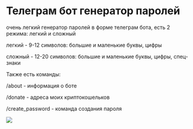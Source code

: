 # Телеграм бот генератор паролей


очень легкий генератор паролей в форме телеграм бота, есть 2 режима: легкий и сложный


  легкий - 9-12 символов: большие и маленькие буквы, цифры


  сложный - 12-20 символов: большие и маленькие буквы, цифры, спец-знаки

Также есть команды:


  /about - информация о боте


  /donate - адреса моих криптокошельков


  /create_password - команда создания пароля


![](https://github.com/4awka_4a9/tg-bot/tg-bot-preview.gif)

